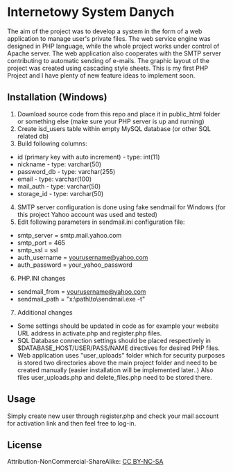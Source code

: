 # Internetowy System Danych

The aim of the project was to develop a system in the form of a web application to manage user's private files. The web service engine was designed in PHP language, while the whole project works under control of Apache server. The web application also cooperates with the SMTP server contributing to automatic sending of e-mails. The graphic layout of the project was created using cascading style sheets.
This is my first PHP Project and I have plenty of new feature ideas to implement soon.

## Installation (Windows)

1. Download source code from this repo and place it in public_html folder or something else (make sure your PHP server is up and running)
2. Create isd_users table within empty MySQL database (or other SQL related db)
3. Build following columns: 

- id (primary key with auto increment) - type: int(11)
- nickname - type: varchar(50)
- password_db - type: varchar(255)
- email - type: varchar(100)
- mail_auth - type: varchar(50)
- storage_id - type: varchar(50)

4. SMTP server configuration is done using fake sendmail for Windows (for this project Yahoo account was used and tested)
5. Edit following parameters in sendmail.ini configuration file:
- smtp_server = smtp.mail.yahoo.com
- smtp_port = 465
- smtp_ssl = ssl
- auth_username = yourusername@yahoo.com
- auth_password = your_yahoo_password

6. PHP.INI changes

- sendmail_from = yourusername@yahoo.com
- sendmail_path = "x:\path\to\sendmail.exe -t"

7. Additional changes
- Some settings should be updated in code as for example your website URL address in activate.php and register.php files.
- SQL Database connection settings should be placed respectively in $DATABASE_HOST/USER/PASS/NAME directives for desired PHP files.
- Web application uses "user_uploads" folder which for security purposes is stored two directories above the main project folder and need to be created manually (easier installation will be implemented later..) Also files user_uploads.php and delete_files.php need to be stored there.


## Usage

Simply create new user through register.php and check your mail account for activation link  and then feel free to log-in.

## License
Attribution-NonCommercial-ShareAlike:
[CC BY-NC-SA](https://creativecommons.org/licenses/by-nc-sa/4.0/legalcode)

